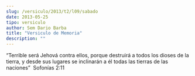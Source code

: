 ```yaml
---
slug: /versiculo/2013/t2/l09/sabado
date: 2013-05-25
tipo: versiculo
author: Sem Dario Barba
title: "Versiculo de Memoria"
description: ""
---
```


“Terrible será Jehová contra ellos, porque destruirá a todos los dioses de la tierra, y desde sus lugares se inclinarán a él todas las tierras de las naciones”  Sofonías 2:11
